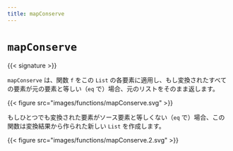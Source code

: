 ```yaml
---
title: mapConserve
---
```


# `mapConserve`

{{< signature >}}

`mapConserve` は、関数 `f` をこの `List` の各要素に適用し、もし変換されたすべての要素が元の要素と等しい（`eq` で）場合、元のリストをそのまま返します。

{{< figure src="images/functions/mapConserve.svg" >}}

もしひとつでも変換された要素がソース要素と等しくない（`eq` で）場合、この関数は変換結果から作られた新しい `List` を作成します。

{{< figure src="images/functions/mapConserve.2.svg" >}}
